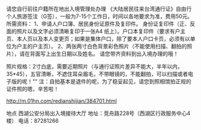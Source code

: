 请您自行前往户籍所在地出入境管理处办理 《大陆居民往来台湾通行证》自由行个人旅游签注（G签），一般为7-15个工作日，时间以各地要求为准，费用50元。
所需资料：
1、申请人户口簿、居民身份证原件及复印件。 身份证复印件（正、反面的照片以及文字必须清晰复印于一张A4 纸上）。户口本复印件（要求有户主页、本人页以及本人变更页；如果是集体户口，除了要本人户口卡页，必须有以单位为户主的户主页）。
 2、两张两寸白色背景彩色照片（不能使用扫描、翻拍的照片），请在背面写上出生日期以及姓名。
请您带齐资料到出入境办理的哦！

照片规格：2寸白底，需要近期照片（与通行证照片差异不能大，半年以内，35*45），五官清晰，不遮住耳朵眉毛，不带眼镜的，不能翻拍，可以扫描或者电子版的呢！""
注：自拍基本是退件的呢，为了稳妥起见，请您到照相馆拍正规的证件照的嗯，辛苦啦！


http://m.01hn.com/redianshijian/384701.html

地点
西湖公安分局出入境接待大厅
地址：竞舟路228号（西湖区行政服务中心4楼）
电话：87281266
